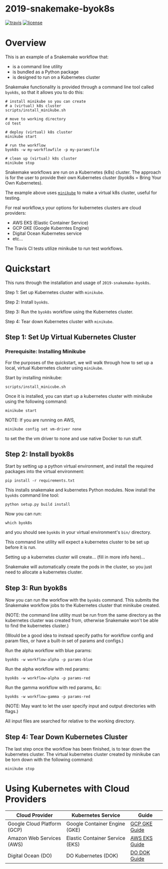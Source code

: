 # 2019-snakemake-byok8s

[![travis](https://img.shields.io/travis/charlesreid1/2019-snakemake-byok8s.svg)](https://travis-ci.org/charlesreid1/2019-snakemake-byok8s)
[![license](https://img.shields.io/github/license/charlesreid1/2019-snakemake-byok8s.svg)](https://github.com/charlesreid1/2019-snakemake-byok8s/blob/master/LICENSE)

# Overview

This is an example of a Snakemake workflow that:

- is a command line utility
- is bundled as a Python package
- is designed to run on a Kubernetes cluster

Snakemake functionality is provided through
a command line tool called `byok8s`, so that
it allows you to do this:

```
# install minikube so you can create
# a (virtual) k8s cluster
scripts/install_minikube.sh

# move to working directory
cd test

# deploy (virtual) k8s cluster
minikube start

# run the workflow
byok8s -w my-workflowfile -p my-paramsfile

# clean up (virtual) k8s cluster
minikube stop
```

Snakemake workflows are run on a Kubernetes (k8s)
cluster. The approach is for the user to provide
their own Kubernetes cluster (byok8s = Bring Your
Own Kubernetes).

The example above uses [`minikube`](https://github.com/kubernetes/minikube)
to make a virtual k8s cluster, useful for testing.

For real workflow,s your options for
kubernetes clusters are cloud providers:

- AWS EKS (Elastic Container Service)
- GCP GKE (Google Kuberntes Engine)
- Digital Ocean Kubernetes service
- etc...

The Travis CI tests utilize minikube to run 
test workflows.

# Quickstart

This runs through the installation and usage 
of `2019-snakemake-byok8s`.

Step 1: Set up Kubernetes cluster with `minikube`.

Step 2: Install `byok8s`.

Step 3: Run the `byok8s` workflow using the Kubernetes cluster. 

Step 4: Tear down Kubernetes cluster with `minikube`.


## Step 1: Set Up Virtual Kubernetes Cluster 

### Prerequisite: Installing Minikube

For the purposes of the quickstart, we will walk
through how to set up a local, virtual Kubernetes
cluster using `minikube`.

Start by installing minikube:

```
scripts/install_minicube.sh
```

Once it is installed, you can start up a kubernetes cluster
with minikube using the following command:

```
minikube start
```

NOTE: If you are running on AWS, 

```
minikube config set vm-driver none
```

to set the the vm driver to none and use native Docker to run stuff.

## Step 2: Install byok8s

Start by setting up a python virtual environment,
and install the required packages into the
virtual environment:

```
pip install -r requirements.txt
```

This installs snakemake and kubernetes Python
modules. Now install the `byok8s` command line
tool:

```
python setup.py build install
```

Now you can run:

```
which byok8s
```

and you should see `byok8s` in your virtual 
environment's `bin/` directory.

This command line utility will expect a kubernetes
cluster to be set up before it is run. 

Setting up a kubernetes cluster will create...
(fill in more info here)...

Snakemake will automatically create the pods
in the cluster, so you just need to allocate
a kubernetes cluster.


## Step 3: Run byok8s

Now you can run the workflow with the `byok8s` command.
This submits the Snakemake workflow jobs to the Kubernetes
cluster that minikube created.

(NOTE: the command line utility must be run
from the same directory as the kubernetes 
cluster was created from, otherwise Snakemake
won't be able to find the kubernetes cluster.)

(Would be a good idea to instead specify paths
for workflow config and param files,
or have a built-in set of params and configs.)

Run the alpha workflow with blue params:

```
byok8s -w workflow-alpha -p params-blue
```

Run the alpha workflow with red params:

```
byok8s -w workflow-alpha -p params-red
```

Run the gamma workflow with red params, &c:

```
byok8s -w workflow-gamma -p params-red
```

(NOTE: May want to let the user specify 
input and output directories with flags.)

All input files are searched for relative to the working
directory.


## Step 4: Tear Down Kubernetes Cluster

The last step once the workflow has been finished,
is to tear down the kubernetes cluster. The virtual
kubernetes cluster created by minikube can be torn
down with the following command:

```
minikube stop
```

# Using Kubernetes with Cloud Providers

|  Cloud Provider             | Kubernetes Service              | Guide                              |
|-----------------------------|---------------------------------|------------------------------------|
| Google Cloud Platform (GCP) | Google Container Engine (GKE)   | [GCP GKE Guide](kubernetes_gcp.md) |
| Amazon Web Services (AWS)   | Elastic Container Service (EKS) | [AWS EKS Guide](kubernetes_aws.md) |
| Digital Ocean (DO)          | DO Kubernetes (DOK)             | [DO DOK Guide](kubernetes_dok.md)  |

